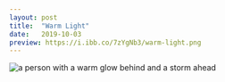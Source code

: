 ```yaml
---
layout: post
title:  "Warm Light"
date:   2019-10-03
preview: https://i.ibb.co/7zYgNb3/warm-light.png
---
```


![a person with a warm glow behind and a storm ahead](https://i.ibb.co/b3WHR74/warm-light.png)